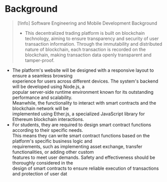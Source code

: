 # Background
>[!info] Software Engineering and Mobile Development Background
>- This decentralized trading platform is built on blockchain technology, aiming to ensure transparency and security of user transaction information. Through the immutability and distributed nature of  blockchain, each transaction is recorded on the blockchain, making transaction data openly transparent and tamper-proof.  
- The platform's website will be designed with a responsive layout to ensure a seamless browsing  
experience for users across different devices. The system's backend will be developed using Node.js, a  
popular server-side runtime environment known for its outstanding performance and scalability.  
Meanwhile, the functionality to interact with smart contracts and the blockchain network will be  
implemented using Ether.js, a specialized JavaScript library for Ethereum blockchain interactions.  
- For students, they are required to design smart contract functions according to their specific needs.  
This means they can write smart contract functions based on the platform's specific business logic and  
requirements, such as implementing asset exchange, transfer functionalities, or adding other custom  
features to meet user demands. Safety and effectiveness should be thoroughly considered in the  
design of smart contracts to ensure reliable execution of transactions and protection of user dat